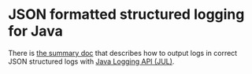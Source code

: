 # JSON formatted structured logging for Java

There is [the summary doc](https://cloud.google.com/functions/docs/concepts/java-logging) that describes how to output logs in correct JSON structured logs with [Java Logging API (JUL)](https://docs.oracle.com/javase/jp/11/docs/api/java.logging/java/util/logging/Logger.html).